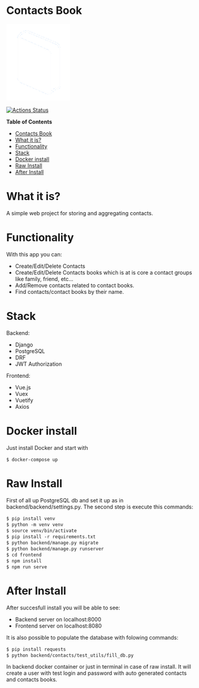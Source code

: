 # Contacts Book

![t](https://github.com/9yo/django-portfolio-project/blob/main/frontend/src/static/logo.png?raw=true)

[![Actions Status](https://github.com/9yo/django-portfolio-project/workflows/workflow-testing/badge.svg)](https://github.com/9yo/django-portfolio-project/actions)


**Table of Contents**

- [Contacts Book](#contacts-book)
- [What it is?](#what-it-is-)
- [Functionality](#functionality)
- [Stack](#stack)
- [Docker install](#docker-install)
- [Raw Install](#raw-install)
- [After Install](#after-install)


# What it is?
A simple web project for storing and aggregating contacts.
# Functionality
With this app you can:
- Create/Edit/Delete Contacts
- Create/Edit/Delete Contacts books which is at is core a contact groups like family, friend, etc...
- Add/Remove contacts related to contact books.
- Find contacts/contact books by their name.

# Stack
Backend:
- Django
- PostgreSQL
- DRF
- JWT Authorization

Frontend:
- Vue.js
- Vuex
- Vuetify
- Axios


# Docker install
Just install Docker and start with
```console
$ docker-compose up

```
# Raw Install
First of all up PostgreSQL db and set it up as in backend/backend/settings.py.
The second step is execute this commands:
```console
$ pip install venv
$ python -m venv venv
$ source venv/bin/activate
$ pip install -r requirements.txt
$ python backend/manage.py migrate
$ python backend/manage.py runserver
$ cd frontend
$ npm install
$ npm run serve
```
# After Install
After succesfull install you will be able to see:
- Backend server on localhost:8000
- Frontend server on localhost:8080

It is also possible to populate the database with folowing commands:
```console
$ pip install requests
$ python backend/contacts/test_utils/fill_db.py 
```
In backend docker container or just in terminal in case of raw install.
It will create a user with test login and password with auto generated contacts and contacts books.
